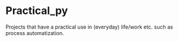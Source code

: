 # Practical_py
Projects that have a practical use in (everyday) life/work etc. such as process automatization. 
